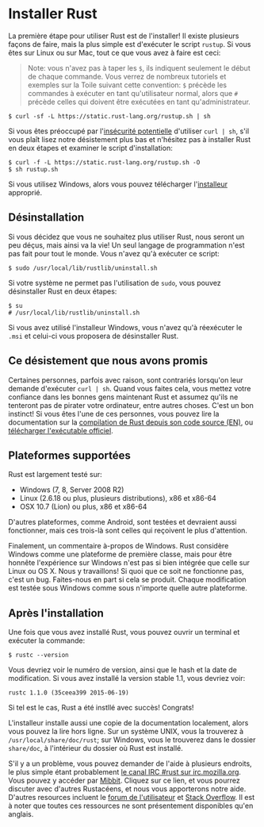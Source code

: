 # Installer Rust

La première étape pour utiliser Rust est de l'installer! Il existe plusieurs
façons de faire, mais la plus simple est d'exécuter le script `rustup`. Si vous
êtes sur Linux ou sur Mac, tout ce que vous avez à faire est ceci:

> Note: vous n'avez pas à taper les `$`, ils indiquent seulement le début de
> chaque commande. Vous verrez de nombreux tutoriels et exemples sur la Toile
> suivant cette convention: `$` précède les commandes à exécuter en tant
> qu'utilisateur normal, alors que `#` précède celles qui doivent être
> exécutées en tant qu'administrateur.

```
$ curl -sf -L https://static.rust-lang.org/rustup.sh | sh
```

Si vous êtes préoccupé par l'[insécurité potentielle](http://curlpipesh.tumblr.com/)
d'utiliser `curl | sh`, s'il vous plaît lisez notre désistement plus bas et
n'hésitez pas à installer Rust en deux étapes et examiner le script
d'installation:

```
$ curl -f -L https://static.rust-lang.org/rustup.sh -O
$ sh rustup.sh
```

Si vous utilisez Windows, alors vous pouvez télécharger
l'[installeur](http://www.rust-lang.org/install.html) approprié.


## Désinstallation

Si vous décidez que vous ne souhaitez plus utiliser Rust, nous seront un peu
déçus, mais ainsi va la vie! Un seul langage de programmation n'est pas fait
pour tout le monde. Vous n'avez qu'à exécuter ce script:

```
$ sudo /usr/local/lib/rustlib/uninstall.sh
```

Si votre système ne permet pas l'utilisation de `sudo`, vous pouvez
désinstaller Rust en deux étapes:

```
$ su
# /usr/local/lib/rustlib/uninstall.sh
```

Si vous avez utilisé l'installeur Windows, vous n'avez qu'à réexécuter le
`.msi` et celui-ci vous proposera de désinstaller Rust.


## Ce désistement que nous avons promis

Certaines personnes, parfois avec raison, sont contrariés lorsqu'on leur
demande d'exécuter `curl | sh`. Quand vous faites cela, vous mettez votre
confiance dans les bonnes gens maintenant Rust et assumez qu'ils ne tenteront
pas de pirater votre ordinateur, entre autres choses. C'est un bon instinct!
Si vous êtes l'une de ces personnes, vous pouvez lire la documentation sur la
[compilation de Rust depuis son code source (EN)](https://github.com/rust-lang/rust#building-from-source),
ou [télécharger l'exécutable officiel](http://www.rust-lang.org/install.html).


## Plateformes supportées

Rust est largement testé sur:

* Windows (7, 8, Server 2008 R2)
* Linux (2.6.18 ou plus, plusieurs distributions), x86 et x86-64
* OSX 10.7 (Lion) ou plus, x86 et x86-64

D'autres plateformes, comme Android, sont testées et devraient aussi
fonctionner, mais ces trois-là sont celles qui reçoivent le plus d'attention.

Finalement, un commentaire à-propos de Windows. Rust considère Windows comme
une plateforme de première classe, mais pour être honnête l'expérience sur
Windows n'est pas si bien intégrée que celle sur Linux ou OS X. Nous y
travaillons! Si quoi que ce soit ne fonctionne pas, c'est un bug. Faites-nous
en part si cela se produit. Chaque modification est testée sous Windows comme
sous n'importe quelle autre plateforme.


## Après l'installation

Une fois que vous avez installé Rust, vous pouvez ouvrir un terminal et
exécuter la commande:

```
$ rustc --version
```

Vous devriez voir le numéro de version, ainsi que le hash et la date de
modification. Si vous avez installé la version stable 1.1, vous devriez voir:

```
rustc 1.1.0 (35ceea399 2015-06-19)
```

Si tel est le cas, Rust a été instllé avec succès! Congrats!

L'installeur installe aussi une copie de la documentation localement, alors
vous pouvez la lire hors ligne. Sur un système UNIX, vous la trouverez à
`/usr/local/share/doc/rust`; sur Windows, vous le trouverez dans le dossier
`share/doc`, à l'intérieur du dossier où Rust est installé.

S'il y a un problème, vous pouvez demander de l'aide à plusieurs endroits, le
plus simple étant probablement [le canal IRC #rust sur irc.mozilla.org](irc://irc.mozilla.org/#rust).
Vous pouvez y accéder par [Mibbit](http://chat.mibbit.com/?server=irc.mozilla.org&channel=%23rust).
Cliquez sur ce lien, et vous pourrez discuter avec d'autres Rustacéens, et
nous vous apporterons notre aide. D'autres resources incluent le
[forum de l'utilisateur](http://users.rust-lang.org/) et
[Stack Overflow](http://stackoverflow.com/questions/tagged/rust). Il est à
noter que toutes ces ressources ne sont présentement disponibles qu'en
anglais.